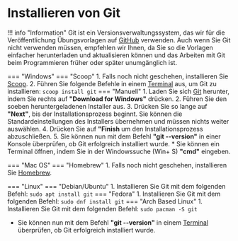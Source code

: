 # Installieren von Git

!!! info "Information"
    Git ist ein Versionsverwaltungssystem, das wir für die Veröffentlichung Übungsvorlagen auf [GitHub] verwenden.
    Auch wenn Sie Git nicht verwenden müssen, empfehlen wir Ihnen, da Sie so die Vorlagen einfacher herunterladen und aktualisieren können und das Arbeiten mit Git beim Programmieren früher oder später unumgänglich ist.
    
=== "Windows"
    === "Scoop"
        1. Falls noch nicht geschehen, installieren Sie [Scoop].
        2. Führen Sie folgende Befehle in einem [Terminal] aus, um Git zu installieren:
            ```
            scoop install git
            ```
    === "Manuell"
        1. Laden Sie sich [Git] herunter, indem Sie rechts auf **"Download for Windows"** drücken.
        2. Führen Sie den soeben heruntergeladenen Installer aus.
        3. Drücken Sie so lange auf **"Next"**, bis der Installationsprozess beginnt. Sie können die Standardeinstellungen des Installers übernehmen und müssen nichts weiter auswählen.
        4. Drücken Sie auf **"Finish** um den Installationsprozess abzuschließen.
        5. Sie können nun mit dem Befehl **"git --version"** in einer Konsole überprüfen, ob Git erfolgreich installiert wurde.
           * Sie können ein Terminal öffnen, indem Sie in der Windowssuche (Win+ S) **"cmd"** eingeben.

=== "Mac OS"
    === "Homebrew"
        1. Falls noch nicht geschehen, installieren Sie [Homebrew].

=== "Linux"
    === "Debian/Ubuntu"
        1. Installieren Sie Git mit dem folgenden Befehl:
            ```
            sudo apt install git
            ```
    === "Fedora"
        1. Installieren Sie Git mit dem folgenden Befehl:
            ```
            sudo dnf install git
            ```
    === "Arch Based Linux"
        1. Installieren Sie Git mit dem folgenden Befehl:
            ```
            sudo pacman -S git
            ```

* Sie können nun mit dem Befehl **"git --version"** in einem [Terminal] überprüfen, ob Git erfolgreich installiert wurde.
    

[GitHub]: https://github.com/FOP-2324
[Git]: https://git-scm.com/download
[Terminal]: https://wiki.tudalgo.org/preparation/installation-java/
[Homebrew]: https://wiki.tudalgo.org/preparation/packagemanager/
[Scoop]: https://wiki.tudalgo.org/preparation/packagemanager/
